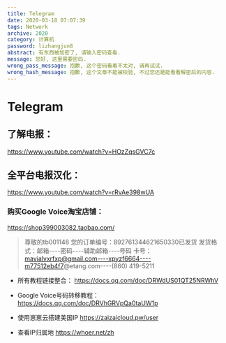 ```yaml
---
title: Telegram
date: 2020-03-18 07:07:39
tags: Network
archive: 2020   
category: 计算机
password: lizhangjun8
abstract: 有东西被加密了, 请输入密码查看.
message: 您好, 这里需要密码.
wrong_pass_message: 抱歉, 这个密码看着不太对, 请再试试.
wrong_hash_message: 抱歉, 这个文章不能被校验, 不过您还是能看看解密后的内容.
---
```


# Telegram
## 了解电报：
https://www.youtube.com/watch?v=HOzZqsGVC7c

## 全平台电报汉化：
https://www.youtube.com/watch?v=rRvAe398wUA

### 购买Google Voice淘宝店铺：
https://shop399003082.taobao.com/


> 	尊敬的tb001148
> 	您的订单编号：892761344621650330已发货
> 	发货格式：邮箱----密码----辅助邮箱----号码
> 	卡号：mavialvxrfxp@gmail.com----xpyzf6664----m77512eb4f7@etang.com----(860) 419-5211‬


* 所有教程链接整合：
https://docs.qq.com/doc/DRWdUS01QT25NRWhV


* Google Voice号码转移教程：
https://docs.qq.com/doc/DRVhGRVpQa0taUW1p


* 使用崽崽云搭建美国IP
https://zaizaicloud.pw/user

* 查看IP归属地
https://whoer.net/zh
